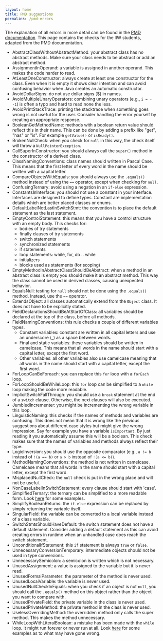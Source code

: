 ```yaml
---
layout: home
title: PMD suggestions
permalink: /pmd-errors
---
```


The explanation of all errors in more detail can be found in the <a href="https://docs.pmd-code.org/latest/pmd_rules_java_bestpractices.html" target="_blank">PMD documentation</a>. This page contains the checks for the IIW students, adapted from the PMD documentation.

* AbstractClassWithoutAbstractMethod: your abstract class has no abstract methods. Make sure your class needs to be abstract or add an abstract method.
* AssignmentInOperand: a variable is assigned in another operand. This makes the code harder to read.
* AtLeastOneConstructor: always create at least one constructor for the class. Even when it is empty it shows clear intention and can avoid confusing behavior when Java creates an automatic constructor.
* AvoidDollarSigns: do not use dollar signs ($) in names.
* AvoidMultipleUnaryOperators: combining unary operators (e.g., `i = - -1`) is often a typo and hard to read none the less.
* AvoidPrintStackTrace: printing the stacktrace when something goes wrong is not useful for the user. Consider handling the error yourself by creating an appropriate response.
* BooleanGetMethodName: methods with a boolean return value should reflect this in their name. This can be done by adding a prefix like "get", "has" or "is". For example `getValue()` or `isReady()`.
* BrokenNullCheck: when you check for `null` in this way, the check itself will throw a `NullPointerException`.
* CallSuperInConstructor: you should always call the `super()` method in the constructor of a derived class.
* ClassNamingConventions: class names should written in Pascal Case. This means that the first letter of every word in the name should be written with a capital letter.
* CompareObjectsWithEquals: you should always use the `.equals()` method instead of using the `==` operator, except when checking for `null`.
* ConfusingTernary: avoid using a negation in an `if-else` expression.
* ConstantsInInterface: you should not use a constant in your interface. Interfaces are designed to define types. Constant are implementation details which are better placed classes or enums.
* DefaultLabelNotLastInSwitchStmt: the convention is to place the default statement as the last statement.
* EmptyControlStatement: this means that you have a control structure with an empty body. This checks for: 
    * bodies of try statements
    * finally clauses of try statements
    * switch statements
    * synchronized statements
    * if statements
    * loop statements: while, for, do .. while
    * initializers
    * blocks used as statements (for scoping)
* EmptyMethodInAbstractClassShouldBeAbstract: when a method in an abstract class is empty you should make it an abstract method. This way the class cannot be used in derived classes, causing unexpected behavior.
* EqualsNull: testing for `null` should not be done using the `.equals()` method. Instead, use the `==` operator.
* ExtendsObject: all classes automatically extend from the `Object` class. It does not have to be explicitly stated.
* FieldDeclarationsShouldBeAtStartOfClass: all variables should be declared at the top of the class, before all methods.
* FieldNamingConventions: this rule checks a couple of different variables types.
    * Constant variables: constant are written in all capital letters and use an underscore (_) as a space between words.
    * Final and static variables: these variables should be written in camelcase. This means that all words in the name should start with a capital letter, except the first word.
    * Other variables: all other variables also use camelcase meaning that all words in the name should start with a capital letter, except the first word.
* ForLoopCanBeForeach: you can replace this `for` loop with a `forEach` loop.
* ForLoopShouldBeWhileLoop: this `for` loop can be simplified to a `while` loop making the code more readable.
* ImplicitSwitchFallThrough: you should use a `break` statement at the end of a `switch` clause. Otherwise, the next clauses will also be executed.
* JumbledIncrementer: you might be incrementing the wrong variable in this loop.
* LinguisticNaming: this checks if the names of methods and variables are confusing. This does not mean that it is wrong like the previous suggestions about different case styles but might give the wrong impression. Say for example you have a variable `isImportant`. By just reading it you automatically assume this will be a boolean. This check makes sure that the names of variables and methods always reflect their type.
* LogicInversion: you should use the opposite comparator (e.g., `a != b` instead of `!(a == b)` or `a > b` instead of `!(a <= b)`).
* MethodNamingConventions: the method is not written in camelcase. Camelcase means that all words in the name should start with a capital letter, except the first word.
* MisplacedNullCheck: the `null` check is put in the wrong place and will not be useful.
* NonCaseLabelInSwitchStatement: every clause should start with 'case'.
* SimplifiedTernary: the ternary can be simplified to a more readable form. Look <a href="https://docs.pmd-code.org/latest/pmd_rules_java_design.html#simplifiedternary" target="_blank">here</a> for some examples.
* SimplifyBooleanReturns: the `if-else` expression can be replaced by simply returning the variable itself.
* SingularField: the variable can be converted to a local variable instead of a class variable.
* SwitchStmtsShouldHaveDefault: the switch statement does not have a default statement. Consider adding a default statement as this can avoid creating errors in runtime when an unhandled case does reach the switch statement.
* UnconditionalIfStatement: this `if` statement is always `true` or `false`.
* UnnecessaryConversionTemporary: intermediate objects should not be used in type conversions.
* UnnecessarySemicolon: a semicolon is written which is not necessary.
* UnusedAssignment: a value is assigned to the variable but it is never read.
* UnusedFormalParameter: the parameter of the method is never used.
* UnusedLocalVariable: the variable is never used.
* UnusedNullCheckInEquals: when you check if an object is not `null`, you should call the `.equals()` method on this object rather than the object you want to compare with.
* UnusedPrivateField: the private variable in the class is never used.
* UnusedPrivateMethod: the private method in the class is never used.
* UselessOverridingMethod: the overridden method only calls the super method. This makes the method unnecessary.
* WhileLoopWithLiteralBoolean: a mistake has been made with the `while` loop. It might run forever or never run at all. Look <a href="https://docs.pmd-code.org/latest/pmd_rules_java_bestpractices.html#whileloopwithliteralboolean" target="_blank">here</a> for some examples as to what may have gone wrong.

